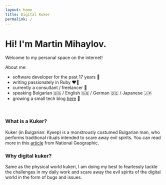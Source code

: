 ```yaml
---
layout: home
title: Digital Kuker
permalink: /
---
```

# Hi! I'm Martin Mihaylov.
Welcome to my personal space on the internet!

About me:
- software developer for the past 17 years :space_invader:
- writing passionately in Ruby :heart_on_fire:
- currently a consultant / freelancer :dolphin:
- speaking Bulgarian :bulgaria: / English :uk: / German :de: / Japanese :jp:
- growing a small tech blog [here](/blog) :memo:

&nbsp;

### What is a Kuker?

Kuker (in Bulgarian: Кукер) is а monstrously costumed Bulgarian man, who performs traditional rituals intended to scare away evil spirits. You can read more in this [article](https://www.nationalgeographic.com/travel/article/kukeri-survakari-unesco-intangible-cultural-heritage-photos) from National Geographic.

### Why digital kuker?
Same as the physical world kukeri, I am doing my best to fearlessly tackle the challenges in my daily work and scare away the evil spirits of the digital world in the form of bugs and issues.

